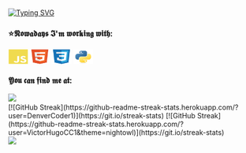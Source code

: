 # 
[![Typing SVG](https://readme-typing-svg.herokuapp.com?color=%235C24B8&lines=Hello%2C+im+Victor+Hugo+%F0%9F%91%8F;Just+a+novice+developer.+;+Learning+Front%2Fback-end)](https://git.io/typing-svg)

### ⭐𝕹𝖔𝖜𝖆𝖉𝖆𝖞𝖘 𝕴'𝖒 𝖜𝖔𝖗𝖐𝖎𝖓𝖌 𝖜𝖎𝖙𝖍:
<div style="display: inline_block"><img align="center" alt="Rafa-Js" height="30" width="40" src="https://raw.githubusercontent.com/devicons/devicon/master/icons/javascript/javascript-plain.svg">
  <img align="center" alt="Rafa-HTML" height="30" width="40" src="https://raw.githubusercontent.com/devicons/devicon/master/icons/html5/html5-original.svg">
  <img align="center" alt="Rafa-CSS" height="30" width="40" src="https://raw.githubusercontent.com/devicons/devicon/master/icons/css3/css3-original.svg">
  <img align="center" alt="Rafa-Python" height="30" width="40" src="https://raw.githubusercontent.com/devicons/devicon/master/icons/python/python-original.svg">
</div>

### 𝖄𝖔𝖚 𝖈𝖆𝖓 𝖋𝖎𝖓𝖉 𝖒𝖊 𝖆𝖙:

<div text-align="justify">
  <a href="https://www.linkedin.com/in/victor-hugo-96719a232/" target="_blank"><img src="https://img.shields.io/badge/-LinkedIn-%230077B5?style=for-the-badge&logo=linkedin&logoColor=white" target="_blank"></a> 
</div>
[![GitHub Streak](https://github-readme-streak-stats.herokuapp.com/?user=DenverCoder1)](https://git.io/streak-stats)
[![GitHub Streak](https://github-readme-streak-stats.herokuapp.com/?user=VictorHugoCC1&theme=nightowl)](https://git.io/streak-stats)

<div>

  <a href="https://github.com/anuraghazra/github-readme-stats#customization">
  <img height="180em" src="https://github-readme-stats.vercel.app/api/top-langs/?username=VictorHugoCC&layout=compact&langs_count=7&theme=dracula"/>
</div>
